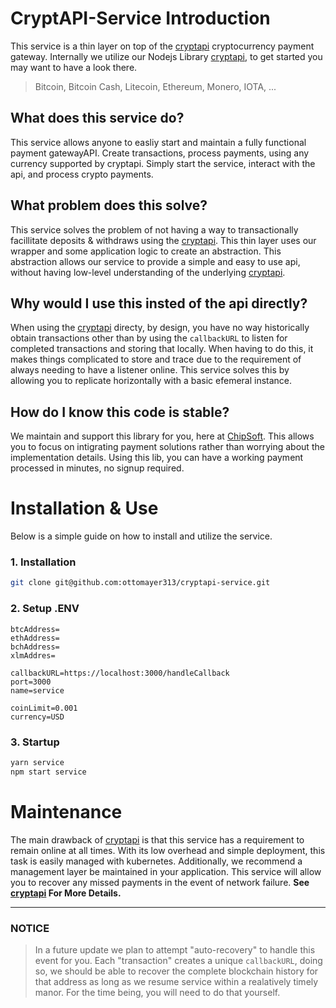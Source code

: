 # CryptAPI-Service Introduction
This service is a thin layer on top of the [cryptapi](https://cryptapi.io/) cryptocurrency payment gateway.
Internally we utilize our Nodejs Library [cryptapi](https://github.com/ottomayer313/cryptapi), to get started you may want to have a look there.

> Bitcoin, Bitcoin Cash, Litecoin, Ethereum, Monero, IOTA, ...

## What does this service do?
This service allows anyone to easliy start and maintain a fully functional payment gatewayAPI. Create transactions, process payments, using any currency supported by cryptapi. Simply start the service, interact with the api, and process crypto payments.

## What problem does this solve?
This service solves the problem of not having a way to transactionally facillitate deposits & withdraws using the [cryptapi](https://cryptapi.io/). This thin layer uses our wrapper and some application logic to create an abstraction. This abstraction allows our service to provide a simple and easy to use api, without having low-level understanding of the underlying [cryptapi](https://github.com/ottomayer313/cryptapi).

## Why would I use this insted of the api directly?
When using the [cryptapi](https://cryptapi.io/) directy, by design, you have no way historically obtain transactions other than by using the `callbackURL` to listen for completed transactions and storing that locally. When having to do this, it makes things complicated to store and trace due to the requirement of always needing to have a listener online. This service solves this by allowing you to replicate horizontally with a basic efemeral instance.

## How do I know this code is stable?
We maintain and support this library for you, here at [ChipSoft](https://chips.gg). This allows you to focus on intigrating payment solutions rather than worrying about the implementation details. Using this lib, you can have a working payment processed in minutes, no signup required.


# Installation & Use
Below is a simple guide on how to install and utilize the service.

### 1. Installation

```bash
git clone git@github.com:ottomayer313/cryptapi-service.git
```

### 2. Setup .ENV
```env
btcAddress=
ethAddress=
bchAddress=
xlmAddres=

callbackURL=https://localhost:3000/handleCallback
port=3000
name=service

coinLimit=0.001
currency=USD
```

### 3. Startup

```js
yarn service
npm start service
```

# Maintenance 
The main drawback of [cryptapi](https://cryptapi.io/) is that this service has a requirement to remain online at all times. With its low overhead and simple deployment, this task is easily managed with kubernetes. Additionally, we recommend a management layer be maintained in your application. This service will allow you to recover any missed payments in the event of network failure. **See [cryptapi](https://github.com/ottomayer313/cryptapi) For More Details.** 

-----

### NOTICE
> In a future update we plan to attempt "auto-recovery" to handle this event for you. Each "transaction" creates a unique `callbackURL`, doing so, we should be able to recover the complete blockchain history for that address as long as we resume service within a realatively timely manor. For the time being, you will need to do that yourself.


